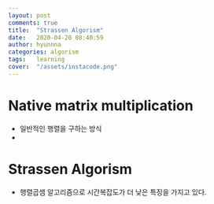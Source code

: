 ```yaml
---
layout: post
comments: true
title:  "Strassen Algorism"
date:   2020-04-20 08:40:59
author: hyunnna
categories: algorism
tags:	learning
cover:  "/assets/instacode.png"
---
```


# Native matrix multiplication

 * 일반적인 행렬을 구하는 방식   
 *


# Strassen Algorism

 * 행렬곱셈 알고리즘으로 시간복잡도가 더 낮은 특징을 가지고 있다.
